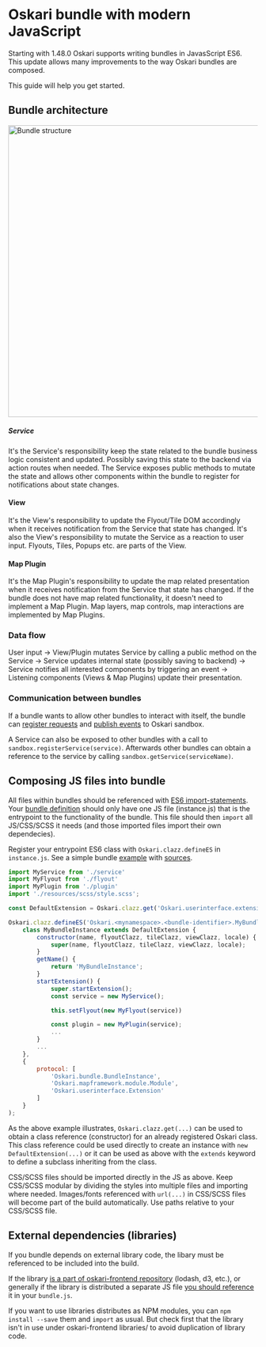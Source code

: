 # Oskari bundle with modern JavaScript

Starting with 1.48.0 Oskari supports writing bundles in JavasScript ES6. This update allows many improvements to the way Oskari bundles are composed.

This guide will help you get started.

## Bundle architecture

<img src="/images/architecture/bundle.png" alt="Bundle structure" width="590px" height="590px"/>

##### Service

It's the Service's responsibility keep the state related to the bundle business logic consistent and updated. Possibly saving this state to the backend via action routes when needed. The Service exposes public methods to mutate the state and allows other components within the bundle to register for notifications about state changes.

#### View

It's the View's responsibility to update the Flyout/Tile DOM accordingly when it receives notification from the Service that state has changed. It's also the View's responsibility to mutate the Service as a reaction to user input. Flyouts, Tiles, Popups etc. are parts of the View.

#### Map Plugin

It's the Map Plugin's responsibility to update the map related presentation when it receives notification from the Service that state has changed. If the bundle does not have map related functionality, it doesn't need to implement a Map Plugin. Map layers, map controls, map interactions are implemented by Map Plugins.

### Data flow

User input -> View/Plugin mutates Service by calling a public method on the Service -> Service updates internal state (possibly saving to backend) -> Service notifies all interested components by triggering an event -> Listening components (Views & Map Plugins) update their presentation.

### Communication between bundles

If a bundle wants to allow other bundles to interact with itself, the bundle can [register requests](/documentation/core-concepts/oskari-request) and [publish events](/documentation/core-concepts/oskari-event) to Oskari sandbox.

A Service can also be exposed to other bundles with a call to `sandbox.registerService(service)`. Afterwards other bundles can obtain a reference to the service by calling `sandbox.getService(serviceName)`.

## Composing JS files into bundle

All files within bundles should be referenced with [ES6 import-statements](https://developer.mozilla.org/en-US/docs/Web/JavaScript/Reference/Statements/import). Your [bundle definition](/guides/quick-start/sample-bundle-definition) should only have one JS file (instance.js) that is the entrypoint to the functionality of the bundle. This file should then `import` all JS/CSS/SCSS it needs (and those imported files import their own dependecies).

Register your entrypoint ES6 class with `Oskari.clazz.defineES` in `instance.js`.
See a simple bundle [example](/jsdoc/latest/modernbundle/module-SimpleBundle.html) with [sources](/jsdoc/latest/modernbundle/bundles_sample_mymodernbundle_instance.js.html).

```javascript
import MyService from './service'
import MyFlyout from './flyout'
import MyPlugin from './plugin'
import './resources/scss/style.scss';

const DefaultExtension = Oskari.clazz.get('Oskari.userinterface.extension.DefaultExtension');

Oskari.clazz.defineES('Oskari.<mynamespace>.<bundle-identifier>.MyBundleInstance',
    class MyBundleInstance extends DefaultExtension {
        constructor(name, flyoutClazz, tileClazz, viewClazz, locale) {
            super(name, flyoutClazz, tileClazz, viewClazz, locale);
        }
        getName() {
            return 'MyBundleInstance';
        }
        startExtension() {
            super.startExtension();
            const service = new MyService();

            this.setFlyout(new MyFlyout(service))

            const plugin = new MyPlugin(service);
            ...
        }
        ...
    },
    {
        protocol: [
            'Oskari.bundle.BundleInstance',
            'Oskari.mapframework.module.Module',
            'Oskari.userinterface.Extension'
        ]
    }
);

```

As the above example illustrates, `Oskari.clazz.get(...)` can be used to obtain a class reference (constructor) for an already registered Oskari class. This class reference could be used directly to create an instance with `new DefaultExtension(...)` or it can be used as above with the `extends` keyword to define a subclass inheriting from the class.

CSS/SCSS files should be imported directly in the JS as above. Keep CSS/SCSS modular by dividing the styles into multiple files and importing where needed. Images/fonts referenced with `url(...)` in CSS/SCSS files will become part of the build automatically. Use paths relative to your CSS/SCSS file.

## External dependencies (libraries)

If you bundle depends on external library code, the libary must be referenced to be included into the build.

If the library [is a part of oskari-frontend repository](/documentation/libraries) (lodash, d3, etc.), or generally if the library is distributed a separate JS file [you should reference](/documentation/development/adding-libraries) it in your `bundle.js`.

If you want to use libraries distributes as NPM modules, you can `npm install --save` them and `import` as usual. But check first that the library isn't in use under oskari-frontend libraries/ to avoid duplication of library code.